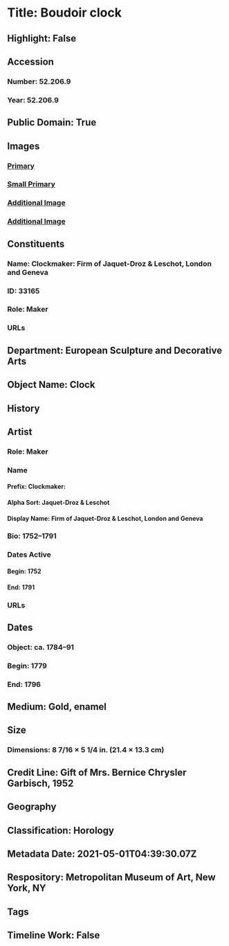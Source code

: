 # Title: Boudoir clock
## Highlight: False
## Accession
### Number: 52.206.9
### Year: 52.206.9
## Public Domain: True
## Images
### [Primary](https://images.metmuseum.org/CRDImages/es/original/DP-13122-021.jpg)
### [Small Primary](https://images.metmuseum.org/CRDImages/es/web-large/DP-13122-021.jpg)
### [Additional Image](https://images.metmuseum.org/CRDImages/es/original/DP-13122-023.jpg)
### [Additional Image](https://images.metmuseum.org/CRDImages/es/original/DP-13122-022.jpg)
## Constituents
### Name: Clockmaker: Firm of Jaquet-Droz &amp; Leschot, London and Geneva
### ID: 33165
### Role: Maker
### URLs
## Department: European Sculpture and Decorative Arts
## Object Name: Clock
## History
## Artist
### Role: Maker
### Name
#### Prefix: Clockmaker:
#### Alpha Sort: Jaquet-Droz & Leschot
#### Display Name: Firm of Jaquet-Droz & Leschot, London and Geneva
### Bio: 1752–1791
### Dates Active
#### Begin: 1752
#### End: 1791
### URLs
## Dates
### Object: ca. 1784–91
### Begin: 1779
### End: 1796
## Medium: Gold, enamel
## Size
### Dimensions: 8 7/16 × 5 1/4 in. (21.4 × 13.3 cm)
## Credit Line: Gift of Mrs. Bernice Chrysler Garbisch, 1952
## Geography
## Classification: Horology
## Metadata Date: 2021-05-01T04:39:30.07Z
## Respository: Metropolitan Museum of Art, New York, NY
## Tags
## Timeline Work: False
